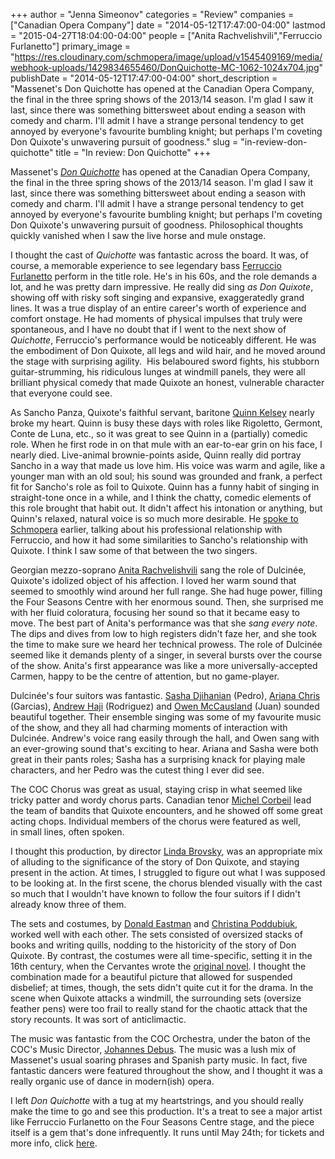 +++
author = "Jenna Simeonov"
categories = "Review"
companies = ["Canadian Opera Company"]
date = "2014-05-12T17:47:00-04:00"
lastmod = "2015-04-27T18:04:00-04:00"
people = ["Anita Rachvelishvili","Ferruccio Furlanetto"]
primary_image = "https://res.cloudinary.com/schmopera/image/upload/v1545409169/media/webhook-uploads/1429834655460/DonQuichotte-MC-1062-1024x704.jpg"
publishDate = "2014-05-12T17:47:00-04:00"
short_description = "Massenet&#039;s Don Quichotte has opened at the Canadian Opera Company, the final in the three spring shows of the 2013/14 season. I&#039;m glad I saw it last, since there was something bittersweet about ending a season with comedy and charm. I&#039;ll admit I have a strange personal tendency to get annoyed by everyone&#039;s favourite bumbling knight; but perhaps I&#039;m coveting Don Quixote&#039;s unwavering pursuit of goodness."
slug = "in-review-don-quichotte"
title = "In review: Don Quichotte"
+++

Massenet's [_Don Quichotte_](http://www.coc.ca/PerformancesAndTickets/1314Season/DonQuichotte.aspx) has opened at the Canadian Opera Company, the final in the three spring shows of the 2013/14 season. I'm glad I saw it last, since there was something bittersweet about ending a season with comedy and charm. I'll admit I have a strange personal tendency to get annoyed by everyone's favourite bumbling knight; but perhaps I'm coveting Don Quixote's unwavering pursuit of goodness. Philosophical thoughts quickly vanished when I saw the live horse and mule onstage.

I thought the cast of _Quichotte_ was fantastic across the board. It was, of course, a memorable experience to see legendary bass [Ferruccio Furlanetto](http://www.ferrucciofurlanetto.com/) perform in the title role. He's in his 60s, and the role demands a lot, and he was pretty darn impressive. He really did sing _as Don Quixote_, showing off with risky soft singing and expansive, exaggeratedly grand lines. It was a true display of an entire career's worth of experience and comfort onstage. He had moments of physical impulses that truly were spontaneous, and I have no doubt that if I went to the next show of _Quichotte_, Ferruccio's performance would be noticeably different. He was the embodiment of Don Quixote, all legs and wild hair, and he moved around the stage with surprising agility.  His belaboured sword fights, his stubborn guitar-strumming, his ridiculous lunges at windmill panels, they were all brilliant physical comedy that made Quixote an honest, vulnerable character that everyone could see.

As Sancho Panza, Quixote's faithful servant, baritone [Quinn Kelsey](http://www.quinnkelsey.com/) nearly broke my heart. Quinn is busy these days with roles like Rigoletto, Germont, Conte de Luna, etc., so it was great to see Quinn in a (partially) comedic role. When he first rode in on that mule with an ear-to-ear grin on his face, I nearly died. Live-animal brownie-points aside, Quinn really did portray Sancho in a way that made us love him. His voice was warm and agile, like a younger man with an old soul; his sound was grounded and frank, a perfect fit for Sancho's role as foil to Quixote. Quinn has a funny habit of singing in straight-tone once in a while, and I think the chatty, comedic elements of this role brought that habit out. It didn't affect his intonation or anything, but Quinn's relaxed, natural voice is so much more desirable. He [spoke to Schmopera](/talking-with-singers-quinn-kelsey/) earlier, talking about his professional relationship with Ferruccio, and how it had some similarities to Sancho's relationship with Quixote. I think I saw some of that between the two singers.

Georgian mezzo-soprano [Anita Rachvelishvili](http://www.anitarachvelishvili.com/default.html) sang the role of Dulcinée, Quixote's idolized object of his affection. I loved her warm sound that seemed to smoothly wind around her full range. She had huge power, filling the Four Seasons Centre with her enormous sound. Then, she surprised me with her fluid coloratura, focusing her sound so that it became easy to move. The best part of Anita's performance was that she _sang every note_. The dips and dives from low to high registers didn't faze her, and she took the time to make sure we heard her technical prowess. The role of Dulcinée seemed like it demands plenty of a singer, in several bursts over the course of the show. Anita's first appearance was like a more universally-accepted Carmen, happy to be the centre of attention, but no game-player.

Dulcinée's four suitors was fantastic. [Sasha Djihanian](https://twitter.com/SashaDjihanian) (Pedro), [Ariana Chris](http://www.robert-gilder.com/ArtistDetail.aspx?artist_id=2305&category_id=1010) (Garcias), [Andrew Haji](http://www.andrewhaji.com/) (Rodriguez) and [Owen McCausland](/tag/owen-mccausland/) (Juan) sounded beautiful together. Their ensemble singing was some of my favourite music of the show, and they all had charming moments of interaction with Dulcinée. Andrew's voice rang easily through the hall, and Owen sang with an ever-growing sound that's exciting to hear. Ariana and Sasha were both great in their pants roles; Sasha has a surprising knack for playing male characters, and her Pedro was the cutest thing I ever did see.

The COC Chorus was great as usual, staying crisp in what seemed like tricky patter and wordy chorus parts. Canadian tenor [Michel Corbeil](http://www.micartists.com/micbio_MC.htm) lead the team of bandits that Quixote encounters, and he showed off some great acting chops. Individual members of the chorus were featured as well, in small lines, often spoken.

I thought this production, by director [Linda Brovsky](http://www.robert-gilder.com/ArtistDetail.aspx?artist_id=2366&category_id=1019&location_id=3001), was an appropriate mix of alluding to the significance of the story of Don Quixote, and staying present in the action. At times, I struggled to figure out what I was supposed to be looking at. In the first scene, the chorus blended visually with the cast so much that I wouldn't have known to follow the four suitors if I didn't already know three of them.

The sets and costumes, by [Donald Eastman](http://www.linkedin.com/pub/donald-eastman/44/816/675) and [Christina Poddubiuk](http://www.catalysttcm.com/christinapoddubiuk.html), worked well with each other. The sets consisted of oversized stacks of books and writing quills, nodding to the historicity of the story of Don Quixote. By contrast, the costumes were all time-specific, setting it in the 16th century, when the Cervantes wrote the [original novel](http://en.wikipedia.org/wiki/Don_Quixote). I thought the combination made for a beautiful picture that allowed for suspended disbelief; at times, though, the sets didn't quite cut it for the drama. In the scene when Quixote attacks a windmill, the surrounding sets (oversize feather pens) were too frail to really stand for the chaotic attack that the story recounts. It was sort of anticlimactic.

The music was fantastic from the COC Orchestra, under the baton of the COC's Music Director, [Johannes Debus](http://www.coc.ca/aboutthecoc/companymembers/Orchestra/JohannesDebus.aspx). The music was a lush mix of Massenet's usual soaring phrases and Spanish party music. In fact, five fantastic dancers were featured throughout the show, and I thought it was a really organic use of dance in modern(ish) opera.

I left _Don Quichotte_ with a tug at my heartstrings, and you should really make the time to go and see this production. It's a treat to see a major artist like Ferruccio Furlanetto on the Four Seasons Centre stage, and the piece itself is a gem that's done infrequently. It runs until May 24th; for tickets and more info, click [here](http://www.coc.ca/PerformancesAndTickets/1314Season/DonQuichotte.aspx).
